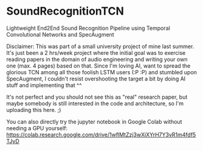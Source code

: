 # SoundRecognitionTCN
Lightweight End2End Sound Recognition Pipeline using Temporal Convolutional Networks and SpecAugment


Disclaimer: This was part of a small university project of mine last summer. It's just been a 2 hrs/week project where the initial goal was to exercise reading papers in the domain of audio engineering and writing your own one (max. 4 pages) based on that. Since I'm loving AI, want to spread the glorious TCN among all those foolish LSTM users (:P :P) and stumbled upon SpecAugment, I couldn't resist overshooting the target a bit by doing AI stuff and implementing that ^^

It's not perfect and you should not see this as "real" research paper, but maybe somebody is still interested in the code and architecture, so I'm uploading this here. ;)

You can also directly try the jupyter notebook in Google Colab without needing a GPU yourself: https://colab.research.google.com/drive/1wflMtZzj3wXiXYrH7Y3vR1m4fdf5TJyD
